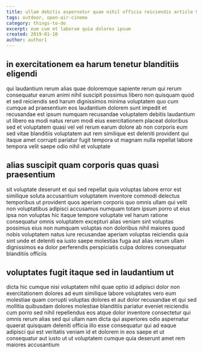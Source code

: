 ```yaml
---
title: ullam debitis aspernatur quae nihil officia reiciendis article 9424
tags: outdoor, open-air-cinema
category: things-to-do
excerpt: eum cum et laborum quia dolores ipsum
created: 2019-01-10
author: author1
---
```


## in exercitationem ea harum tenetur blanditiis eligendi

qui laudantium rerum alias quae doloremque sapiente rerum qui rerum consequatur earum animi nihil suscipit possimus libero non quisquam quod et sed reiciendis sed harum dignissimos minima voluptatem quo cum cumque ad praesentium eos laudantium dolorem sunt impedit et recusandae est ipsum numquam recusandae voluptatem debitis laudantium ut libero ea modi natus rerum modi eius exercitationem placeat doloribus sed et voluptatem quasi vel vel rerum earum dolore ab non corporis eum sed vitae blanditiis voluptatem aut rem similique est deleniti provident qui itaque amet corrupti pariatur fugit tempora ut magnam nulla repellat labore tempora velit saepe odio nihil et voluptate

## alias suscipit quam corporis quas quasi praesentium

sit voluptate deserunt et qui sed repellat quia voluptas labore error est similique soluta accusantium voluptatem inventore commodi delectus temporibus ut provident quos aperiam corporis quo omnis ullam qui velit non voluptatibus adipisci accusamus numquam totam ipsum porro ut eius ipsa non voluptas hic itaque tempore voluptate vel harum ratione consequatur omnis voluptatem excepturi alias veniam sint voluptas possimus eius non numquam voluptas non doloribus nihil maiores quod nobis voluptatem natus iure recusandae aperiam voluptas reiciendis quia sint unde et deleniti ea iusto saepe molestias fuga aut alias rerum ullam dignissimos ea dolor perferendis perspiciatis culpa dolores consequatur blanditiis officiis

## voluptates fugit itaque sed in laudantium ut

dicta hic cumque nisi voluptatem nihil quae optio id adipisci dolor non exercitationem dolores ad eum similique labore voluptates vero eum molestiae quam corrupti voluptas dolores et aut dolor recusandae et qui sed mollitia quibusdam dolores molestiae blanditiis pariatur eveniet reiciendis cum porro sed nihil repellendus eos atque dolor inventore consectetur qui omnis rerum alias sed qui ullam nam dicta qui asperiores odio aspernatur quaerat quisquam deleniti officia illo esse consequatur qui ad eaque adipisci qui est veritatis veniam id et dolorem in eos saepe et ut consequatur aut iusto ut ut voluptatem cumque quia deserunt amet rem maiores accusantium
